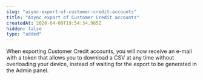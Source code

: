 ```yaml
---
slug: "async-export-of-customer-credit-accounts"
title: "Async export of Customer Credit accounts"
createdAt: 2020-04-09T19:54:34.985Z
hidden: false
type: "added"
---
```


When exporting Customer Credit accounts, you will now receive an e-mail with a token that allows you to download a CSV at any time without overloading your device, instead of waiting for the export to be generated in the Admin panel.
